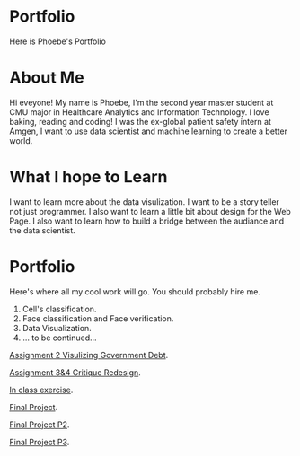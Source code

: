 # Portfolio
Here is Phoebe's Portfolio

# About Me

Hi eveyone! My name is Phoebe, I'm the second year master student at CMU major in Healthcare Analytics and Information Technology. I love baking, reading and coding! I was the ex-global patient safety intern at Amgen, I want to use data scientist and  machine learning to create a better world. 

# What I hope to Learn

I want to learn more about the data visulization. I want to be a story teller not just programmer. I also want to learn a little bit about design for the Web Page.
I also want to learn how to build a bridge between the audiance and the data scientist.

# Portfolio

Here's where all my cool work will go. You should probably hire me. 
1. Cell's classification. 
2. Face classification and Face verification. 
3. Data Visualization. 
4. ... to be continued...


[Assignment 2 Visulizing Government Debt](/assignment2.md). 

[Assignment 3&4 Critique Redesign](/assignment3&4.md). 

[In class exercise](/in_class_exercise.md). 

[Final Project](/Final_Project.md).

[Final Project P2](/Final_Project_PII.md).

[Final Project P3](/Final_Project_PIII.md).
